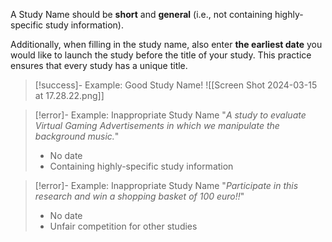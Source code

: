 
A Study Name should be **short** and **general** (i.e., not containing highly-specific study information).

Additionally, when filling in the study name, also enter **the earliest date** you would like to launch the study before the title of your study. This practice ensures that every study has a unique title.

>[!success]- Example: Good Study Name!
>![[Screen Shot 2024-03-15 at 17.28.22.png]]

>[!error]- Example: Inappropriate Study Name
>"*A study to evaluate Virtual Gaming Advertisements in which we manipulate the background music.*"
>
>- No date
>- Containing highly-specific study information 

>[!error]- Example: Inappropriate Study Name
>"*Participate in this research and win a shopping basket of 100 euro!!*"
>
>- No date 
>- Unfair competition for other studies

